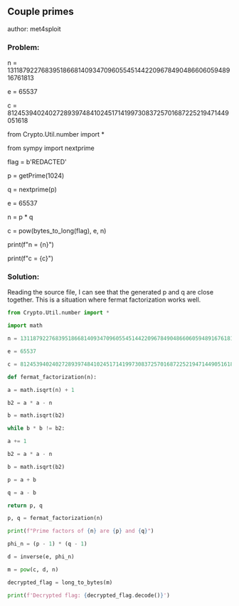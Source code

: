 ## **Couple primes**

author: met4sploit

### Problem:

n = 13118792276839518668140934709605545144220967849048660605948916761813

e = 65537

c = 8124539402402728939748410245171419973083725701687225219471449051618

from Crypto.Util.number import *

from sympy import nextprime

flag = b'REDACTED'

p = getPrime(1024)

q = nextprime(p)

e = 65537

n = p * q

c = pow(bytes_to_long(flag), e, n)

print(f"n = {n}")

print(f"c = {c}")

### Solution:

Reading the source file, I can see that the generated p and q are close together. This is a situation where fermat factorization works well.

```python
from Crypto.Util.number import *

import math

n = 13118792276839518668140934709605545144220967849048660605948916761813

e = 65537

c = 8124539402402728939748410245171419973083725701687225219471449051618

def fermat_factorization(n):

a = math.isqrt(n) + 1

b2 = a * a - n

b = math.isqrt(b2)

while b * b != b2:

a += 1

b2 = a * a - n

b = math.isqrt(b2)

p = a + b

q = a - b

return p, q

p, q = fermat_factorization(n)

print(f"Prime factors of {n} are {p} and {q}")

phi_n = (p - 1) * (q - 1)

d = inverse(e, phi_n)

m = pow(c, d, n)

decrypted_flag = long_to_bytes(m)

print(f'Decrypted flag: {decrypted_flag.decode()}')
```
